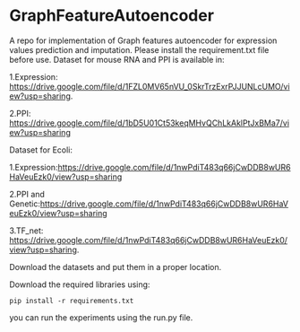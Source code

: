 # GraphFeatureAutoencoder
A repo for implementation of Graph features autoencoder for expression values prediction and imputation.
Please install the requirement.txt file before use.
Dataset for mouse RNA and PPI is available in:

1.Expression: https://drive.google.com/file/d/1FZL0MV65nVU_0SkrTrzExrPJJUNLcUMO/view?usp=sharing.

2.PPI: https://drive.google.com/file/d/1bD5U01Ct53keqMHvQChLkAklPtJxBMa7/view?usp=sharing

Dataset for Ecoli:

1.Expression:https://drive.google.com/file/d/1nwPdiT483q66jCwDDB8wUR6HaVeuEzk0/view?usp=sharing

2.PPI and Genetic:https://drive.google.com/file/d/1nwPdiT483q66jCwDDB8wUR6HaVeuEzk0/view?usp=sharing

3.TF_net: https://drive.google.com/file/d/1nwPdiT483q66jCwDDB8wUR6HaVeuEzk0/view?usp=sharing.

Download the datasets and put them in a proper location.

Download the required libraries using:
```
pip install -r requirements.txt
```

you can run the experiments using the run.py file.


